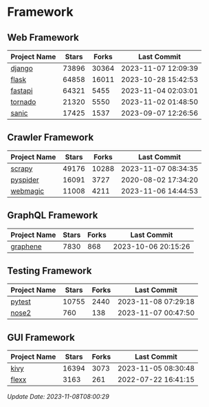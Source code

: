 # Framework

## Web Framework
| Project Name | Stars | Forks | Last Commit |
| ------------ | ----- | ----- | ----------- |
| [django](https://github.com/django/django) | 73896 | 30364 | 2023-11-07 12:09:39 |
| [flask](https://github.com/pallets/flask) | 64858 | 16011 | 2023-10-28 15:42:53 |
| [fastapi](https://github.com/tiangolo/fastapi) | 64321 | 5455 | 2023-11-04 02:03:01 |
| [tornado](https://github.com/tornadoweb/tornado) | 21320 | 5550 | 2023-11-02 01:48:50 |
| [sanic](https://github.com/sanic-org/sanic) | 17425 | 1537 | 2023-09-07 12:26:56 |

## Crawler Framework
| Project Name | Stars | Forks | Last Commit |
| ------------ | ----- | ----- | ----------- |
| [scrapy](https://github.com/scrapy/scrapy) | 49176 | 10288 | 2023-11-07 08:34:35 |
| [pyspider](https://github.com/binux/pyspider) | 16091 | 3727 | 2020-08-02 17:34:20 |
| [webmagic](https://github.com/code4craft/webmagic) | 11008 | 4211 | 2023-11-06 14:44:53 |

## GraphQL Framework
| Project Name | Stars | Forks | Last Commit |
| ------------ | ----- | ----- | ----------- |
| [graphene](https://github.com/graphql-python/graphene) | 7830 | 868 | 2023-10-06 20:15:26 |

## Testing Framework
| Project Name | Stars | Forks | Last Commit |
| ------------ | ----- | ----- | ----------- |
| [pytest](https://github.com/pytest-dev/pytest) | 10755 | 2440 | 2023-11-08 07:29:18 |
| [nose2](https://github.com/nose-devs/nose2) | 760 | 138 | 2023-11-07 00:47:50 |

## GUI Framework
| Project Name | Stars | Forks | Last Commit |
| ------------ | ----- | ----- | ----------- |
| [kivy](https://github.com/kivy/kivy) | 16394 | 3073 | 2023-11-05 08:30:48 |
| [flexx](https://github.com/flexxui/flexx) | 3163 | 261 | 2022-07-22 16:41:15 |

*Update Date: 2023-11-08T08:00:29*